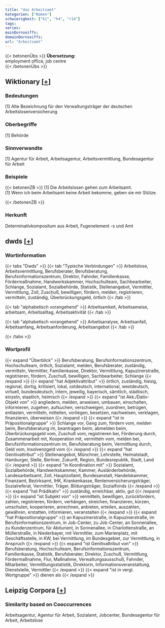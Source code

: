 ```yaml
---
title: "das Arbeitsamt"
kategorien: ["Nomen"]
schwierigkeit: ["k1", "h4", "r14"]
tags:
series:
mainDornseiffs:
domainDornseiffs:
url: "Arbeitsamt"
---
```


{{< betonenÜbs >}}
**Übersetzung:**  
employment office, job centre  
{{< /betonenÜbs >}}

## Wiktionary [[+](https://de.wiktionary.org/wiki/Arbeitsamt)]

### Bedeutungen
[1] Alte Bezeichnung für den Verwaltungsträger der deutschen Arbeitslosenversicherung  

### Oberbegriffe
[1] Behörde  

### Sinnverwandte
[1] Agentur für Arbeit, Arbeitsagentur, Arbeitsvermittlung, Bundesagentur für Arbeit  

### Beispiele
{{< betonenZB >}}
[1] Die Arbeitslosen gehen zum Arbeitsamt.  
[1] Wenn ich beim Arbeitsamt keine Arbeit bekomme, geben sie mir Stütze.  

{{< /betonenZB >}}
### Herkunft
Determinativkompositum aus  Arbeit, Fugenelement -s und Amt  



## dwds [[+](https://www.dwds.de/wb/Arbeitsamt)]

### Wortinformation
{{< tabs "Dwds" >}}
{{< tab "Typische Verbindungen" >}}
Arbeitslose, Arbeitsvermittlung, Berufsberater, Berufsberatung, Berufsinformationszentrum, Direktor, Fahnder, Familienkasse, Fördermaßnahme, Handwerkskammer, Hochschulteam, Sachbearbeiter, Schlange, Sozialamt, Sozialbehörde, Statistik, Stellenangebot, Vermittler, Vermittlung, Zoll, Zuschuß, bewilligen, fördern, melden, registrieren, vermitteln, zuständig, Überbrückungsgeld, örtlich
{{< /tab >}}

{{< tab "alphabetisch vorangehend" >}}
Arbeitsamkeit, Arbeitsameise, arbeitsam, Arbeitsalltag, Arbeitsaktivität
{{< /tab >}}

{{< tab "alphabetisch vorangehend" >}}
Arbeitsanalyse, Arbeitsanfall, Arbeitsanfang, Arbeitsanforderung, Arbeitsangebot
{{< /tab >}}

{{< /tabs >}}

### Wortprofil
{{< expand "Überblick" >}} Berufsberatung, Berufsinformationszentrum, Hochschulteam, örtlich, Sozialamt, melden, Berufsberater, zuständig, vermitteln, Vermittler, Familienkasse, Direktor, Vermittlung, Kapuzinerstraße, registrieren, fördern, Zuschuß, bewilligen, Sachbearbeiter, Schlange {{< /expand >}}
{{< expand "hat Adjektivattribut" >}} örtlich, zuständig, hiesig, regional, dortig, kritisiert, lokal, ostdeutsch, international, westdeutsch, virtuell, bundesdeutsch, intern, jeweilig, bayerisch, sämtlich, städtisch, einzeln, staatlich, heimisch {{< /expand >}}
{{< expand "ist Akk./Dativ-Objekt von" >}} angliedern, melden, anweisen, umbauen, einschalten, informieren, zugehen, aufsuchen, verschweigen, zuordnen, betrügen, entlasten, vermitteln, mitteilen, vorliegen, besetzen, nachweisen, verklagen, finanzieren, überweisen {{< /expand >}}
{{< expand "ist in Präpositionalgruppe" >}} Schlange vor, Gang zum, fördern vom, melden beim, Berufsberatung im, beantragen beim, abmelden beim, Überbrückungsgeld vom, Zuschuß vom, registrieren bei, Förderung durch, Zusammenarbeit mit, Kooperation mit, vermitteln vom, melden bei, Berufsinformationszentrum im, Berufsberatung beim, Vermittlung durch, Geld vom, Insolvenzgeld vom {{< /expand >}}
{{< expand "hat Genitivattribut" >}} Stellenangebot, Münchner, Lehrstelle, Heimatstadt, Hamburger, Stelle, Berliner, Zukunft, Region, Bundesrepublik, Stadt, Land {{< /expand >}}
{{< expand "in Koordination mit" >}} Sozialamt, Sozialbehörde, Handwerkskammer, Kammer, Ausländerbehörde, Landesarbeitsamt, Zoll, Hauptzollamt, Bundesanstalt, Handelskammer, Finanzamt, Bezirksamt, IHK, Krankenkasse, Rentenversicherungsträger, Sozialreferat, Vermittler, Träger, Bildungsträger, Sozialfonds {{< /expand >}}
{{< expand "hat Prädikativ" >}} zuständig, erreichbar, aktiv, gut {{< /expand >}}
{{< expand "ist Subjekt von" >}} vermitteln, bewilligen, zurückfordern, zahlen, registrieren, fördern, verhängen, streichen, finanzieren, kürzen, umschulen, kooperieren, anrechnen, anbieten, erteilen, auszahlen, gewähren, erstatten, informieren, veranstalten {{< /expand >}}
{{< expand "hat Präpositionalgruppe" >}} an Kapuzinerstraße, in Kapuzinerstraße, im Berufsinformationszentrum, in Job-Center, zu Job-Center, an Sonnenallee, zu Kundenzentrum, für Abiturient, in Sonnenallee, in Charlottenstraße, an Müllerstraße, in Niederbayer, mit Vermittler, zum Marienplatz, mit Geschäftsstelle, in KW, bei Vermittlung, im Bundesgebiet, zur Vermittlung, in Anspruch {{< /expand >}}
{{< expand "ist Genitivattribut von" >}} Berufsberatung, Hochschulteam, Berufsinformationszentrum, Familienkasse, Statistik, Berufsberater, Direktor, Zuschuß, Vermittlung, Fördermaßnahme, Flur, Maßnahme, Verwaltungsausschuß, Fahnder, Mitarbeiter, Vermittlungsstatistik, Direktorin, Informationsveranstaltung, Dienststelle, Vermittler {{< /expand >}}
{{< expand "ist in vergl. Wortgruppe" >}} dienen als {{< /expand >}}

## Leipzig Corpora [[+](https://corpora.uni-leipzig.de/en/res?word=Arbeitsamt&corpusId=deu_newscrawl-public_2018)]


### Similarity based on Cooccurrences
Arbeitsagentur, Agentur für Arbeit, Sozialamt, Jobcenter, Bundesagentur für Arbeit, Arbeitslose


